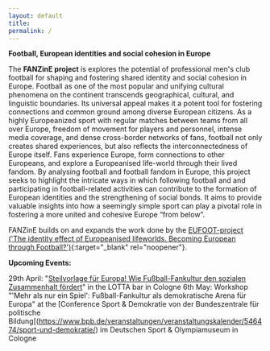 ```yaml
---
layout: default
title:  
permalink: /
---
```


**Football, European identities and social cohesion in Europe**

The **FANZinE project** is explores the potential of professional men's club football for shaping and fostering shared identity and social cohesion in Europe. Football as one of the most popular and unifying cultural phenomena on the continent transcends geographical, cultural, and linguistic boundaries. Its universal appeal makes it a potent tool for fostering connections and common ground among diverse European citizens. As a highly Europeanized sport with regular matches between teams from all over Europe, freedom of movement for players and personnel, intense media coverage, and dense cross-border networks of fans, football not only creates shared experiences, but also reflects the interconnectedness of Europe itself. Fans experience Europe, form connections to other Europeans, and explore a Europeanised life-world through their lived fandom. By analysing football and football fandom in Europe, this project seeks to highlight the intricate ways in which following football and and participating in football-related activities can contribute to the formation of European identities and the strengthening of social bonds. It aims to provide valuable insights into how a seemingly simple sport can play a pivotal role in fostering a more united and cohesive Europe “from below”.

FANZinE builds on and expands the work done by the [EUFOOT-project ('The identity effect of Europeanised lifeworlds. Becoming European through Football?')](https://eufoot.github.io/){:target="_blank" rel="noopener"}.

**Upcoming Events:**

29th April: "[Steilvorlage für Europa! Wie Fußball-Fankultur den sozialen Zusammenhalt fördert](https://www.lotta-koeln.de/event-details/vortrag-podiumsdiskussion-steilvorlage-fur-europa-wie-fussball-fankultur-den-sozialen-zusammenhalt-fordert)" in the LOTTA bar in Cologne
6th May: Workshop "'Mehr als nur ein Spiel': Fußball-Fankultur als demokratische Arena für Europa" at the [Conference Sport & Demokratie von der Bundeszentrale für politische Bildung[(https://www.bpb.de/veranstaltungen/veranstaltungskalender/546474/sport-und-demokratie/) im Deutschen Sport & Olympiamuseum in Cologne
